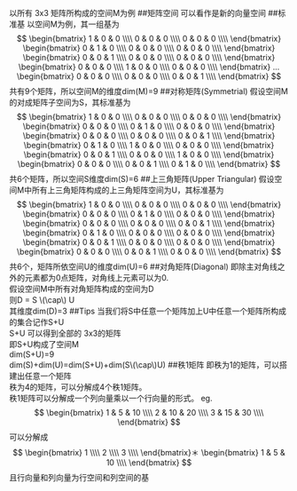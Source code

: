 <script type="text/javascript"
  src="http://cdn.mathjax.org/mathjax/latest/MathJax.js?config=TeX-AMS-MML_HTMLorMML">
</script>
以所有 3x3 矩阵所构成的空间M为例
##矩阵空间
可以看作是新的向量空间
##标准基
以空间M为例，其一组基为
$$
\begin{bmatrix}
1 & 0 & 0 \\\\ 
0 & 0 & 0 \\\\ 
0 & 0 & 0 \\\\
\end{bmatrix}
\begin{bmatrix}
0 & 1 & 0 \\\\ 
0 & 0 & 0 \\\\ 
0 & 0 & 0 \\\\
\end{bmatrix}
\begin{bmatrix}
0 & 0 & 1 \\\\ 
0 & 0 & 0 \\\\ 
0 & 0 & 0 \\\\
\end{bmatrix}
\begin{bmatrix}
0 & 0 & 0 \\\\ 
1 & 0 & 0 \\\\ 
0 & 0 & 0 \\\\
\end{bmatrix}
...
\begin{bmatrix}
0 & 0 & 0 \\\\ 
0 & 0 & 0 \\\\ 
0 & 0 & 1 \\\\
\end{bmatrix}
$$
共有9个矩阵，所以空间M的维度dim(M)=9
##对称矩阵(Symmetrial)
假设空间M的对成矩阵子空间为S，其标准基为
$$
\begin{bmatrix}
1 & 0 & 0 \\\\ 
0 & 0 & 0 \\\\ 
0 & 0 & 0 \\\\
\end{bmatrix}
\begin{bmatrix}
0 & 0 & 0 \\\\ 
0 & 1 & 0 \\\\ 
0 & 0 & 0 \\\\
\end{bmatrix}
\begin{bmatrix}
0 & 0 & 0 \\\\ 
0 & 0 & 0 \\\\ 
0 & 0 & 1 \\\\
\end{bmatrix}
\begin{bmatrix}
0 & 1 & 0 \\\\ 
1 & 0 & 0 \\\\ 
0 & 0 & 0 \\\\
\end{bmatrix}
\begin{bmatrix}
0 & 0 & 1 \\\\ 
0 & 0 & 0 \\\\ 
1 & 0 & 0 \\\\
\end{bmatrix}
\begin{bmatrix}
0 & 0 & 0 \\\\ 
0 & 0 & 1 \\\\ 
0 & 1 & 0 \\\\
\end{bmatrix}
$$
共6个矩阵，所以空间S维度dim(S)=6
##上三角矩阵(Upper Triangular)
假设空间M中所有上三角矩阵构成的上三角矩阵空间为U，其标准基为
$$
\begin{bmatrix}
1 & 0 & 0 \\\\ 
0 & 0 & 0 \\\\ 
0 & 0 & 0 \\\\
\end{bmatrix}
\begin{bmatrix}
0 & 0 & 0 \\\\ 
0 & 1 & 0 \\\\ 
0 & 0 & 0 \\\\
\end{bmatrix}
\begin{bmatrix}
0 & 0 & 0 \\\\ 
0 & 0 & 0 \\\\ 
0 & 0 & 1 \\\\
\end{bmatrix}
\begin{bmatrix}
0 & 1 & 0 \\\\ 
0 & 0 & 0 \\\\ 
0 & 0 & 0 \\\\
\end{bmatrix}
\begin{bmatrix}
0 & 0 & 1 \\\\ 
0 & 0 & 0 \\\\ 
0 & 0 & 0 \\\\
\end{bmatrix}
\begin{bmatrix}
0 & 0 & 0 \\\\ 
0 & 0 & 1 \\\\ 
0 & 0 & 0 \\\\
\end{bmatrix}
$$
共6个，矩阵所依空间U的维度dim(U)=6
##对角矩阵(Diagonal)
即除主对角线之外的元素都为0点矩阵，对角线上元素可以为0.  
假设空间M中所有对角矩阵构成的空间为D  
则D = S \\(\cap\\) U  
其维度dim(D)=3
##Tips
当我们将S中任意一个矩阵加上U中任意一个矩阵所构成的集合记作S+U  
S+U 可以得到全部的 3x3的矩阵  
即S+U构成了空间M  
dim(S+U)=9  
dim(S)+dim(U)=dim(S+U)+dim(S\\(\cap\\)U)
##秩1矩阵
即秩为1的矩阵，可以搭建出任意一个矩阵  
秩为4的矩阵，可以分解成4个秩1矩阵。  
秩1矩阵可以分解成一个列向量乘以一个行向量的形式。
eg.
$$
\begin{bmatrix}
1 & 5 & 10 \\\\ 
2 & 10 & 20 \\\\ 
3 & 15 & 30 \\\\
\end{bmatrix}
$$
可以分解成
$$
\begin{bmatrix}
1 \\\\ 
2 \\\\ 
3 \\\\
\end{bmatrix}＊
\begin{bmatrix}
1 & 5 & 10 \\\\ 
\end{bmatrix}
$$
且行向量和列向量为行空间和列空间的基
